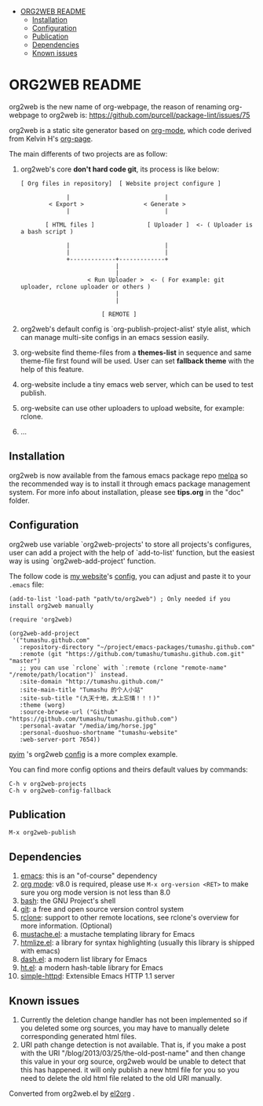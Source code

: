 - [ORG2WEB README](#org980f032)
  - [Installation](#org45c70c7)
  - [Configuration](#org4c69eea)
  - [Publication](#orga5c3750)
  - [Dependencies](#org2e23b84)
  - [Known issues](#orgb2e3711)


<a id="org980f032"></a>

# ORG2WEB README

org2web is the new name of org-webpage, the reason of renaming org-webpage to org2web is: <https://github.com/purcell/package-lint/issues/75>

org2web is a static site generator based on [org-mode](http://orgmode.org/), which code derived from Kelvin H's [org-page](https://github.com/kelvinh/org-page).

The main differents of two projects are as follow:

1.  org2web's core **don't hard code git**, its process is like below:


        [ Org files in repository]  [ Website project configure ]

                     |                           |
                < Export >                 < Generate >
                     |                           |

               [ HTML files ]               [ Uploader ]  <- ( Uploader is a bash script )

                     |                           |
                     |                           |
                     +-------------+-------------+
                                   |
                                   |
                           < Run Uploader >  <- ( For example: git uploader, rclone uploader or others )
                                   |
                                   |

                               [ REMOTE ]

2.  org2web's default config is \`org-publish-project-alist' style alist, which can manage multi-site configs in an emacs session easily.
3.  org-website find theme-files from a **themes-list** in sequence and same theme-file first found will be used. User can set **fallback theme** with the help of this feature.
4.  org-website include a tiny emacs web server, which can be used to test publish.
5.  org-website can use other uploaders to upload website, for example: rclone.
6.  &#x2026;


<a id="org45c70c7"></a>

## Installation

org2web is now available from the famous emacs package repo [melpa](http://melpa.milkbox.net/) so the recommended way is to install it through emacs package management system. For more info about installation, please see **tips.org** in the "doc" folder.


<a id="org4c69eea"></a>

## Configuration

org2web use variable \`org2web-projects' to store all projects's configures, user can add a project with the help of \`add-to-list' function, but the easiest way is using \`org2web-add-project' function.

The follow code is [my website](http://tumashu.github.com)'s [config](https://github.com/tumashu/tumashu.github.com/blob/source/eh-website.el), you can adjust and paste it to your `.emacs` file:

    (add-to-list 'load-path "path/to/org2web") ; Only needed if you install org2web manually

    (require 'org2web)

    (org2web-add-project
     '("tumashu.github.com"
       :repository-directory "~/project/emacs-packages/tumashu.github.com"
       :remote (git "https://github.com/tumashu/tumashu.github.com.git" "master")
       ;; you can use `rclone` with `:remote (rclone "remote-name" "/remote/path/location")` instead.
       :site-domain "http://tumashu.github.com/"
       :site-main-title "Tumashu 的个人小站"
       :site-sub-title "(九天十地，太上忘情！！！)"
       :theme (worg)
       :source-browse-url ("Github" "https://github.com/tumashu/tumashu.github.com")
       :personal-avatar "/media/img/horse.jpg"
       :personal-duoshuo-shortname "tumashu-website"
       :web-server-port 7654))

[pyim](https://github.com/tumashu/pyim) 's org2web [config](https://github.com/tumashu/pyim/blob/master/pyim-devtools.el) is a more complex example.

You can find more config options and theirs default values by commands:

    C-h v org2web-projects
    C-h v org2web-config-fallback


<a id="orga5c3750"></a>

## Publication

    M-x org2web-publish


<a id="org2e23b84"></a>

## Dependencies

1.  [emacs](http://www.gnu.org/software/emacs/): this is an "of-course" dependency
2.  [org mode](http://orgmode.org/): v8.0 is required, please use `M-x org-version <RET>` to make sure you org mode version is not less than 8.0
3.  [bash](http://www.gnu.org/software/bash/): the GNU Project's shell
4.  [git](http://git-scm.com): a free and open source version control system
5.  [rclone](http://rclone.org/downloads/): support to other remote locations, see rclone's overview for more information. (Optional)
6.  [mustache.el](https://github.com/Wilfred/mustache.el): a mustache templating library for Emacs
7.  [htmlize.el](http://fly.srk.fer.hr/~hniksic/emacs/htmlize.el.cgi): a library for syntax highlighting (usually this library is shipped with emacs)
8.  [dash.el](https://github.com/magnars/dash.el): a modern list library for Emacs
9.  [ht.el](https://github.com/Wilfred/ht.el): a modern hash-table library for Emacs
10. [simple-httpd](https://github.com/skeeto/emacs-web-server): Extensible Emacs HTTP 1.1 server


<a id="orgb2e3711"></a>

## Known issues

1.  Currently the deletion change handler has not been implemented so if you deleted some org sources, you may have to manually delete corresponding generated html files.
2.  URI path change detection is not available. That is, if you make a post with the URI "/blog/2013/03/25/the-old-post-name" and then change this value in your org source, org2web would be unable to detect that this has happened. it will only publish a new html file for you so you need to delete the old html file related to the old URI manually.


Converted from org2web.el by [el2org](https://github.com/tumashu/el2org) .